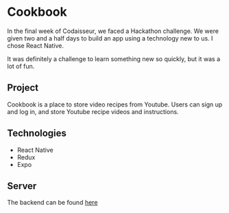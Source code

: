 # Cookbook

In the final week of Codaisseur, we faced a Hackathon challenge. We were given two and a half days to build an app using a technology new to us. I chose React Native.

It was definitely a challenge to learn something new so quickly, but it was a lot of fun.

## Project
Cookbook is a place to store video recipes from Youtube. Users can sign up and log in, and store Youtube recipe videos and instructions.

## Technologies
* React Native
* Redux
* Expo

## Server
The backend can be found [here](https://github.com/Mirtles/cookbook-back/)
